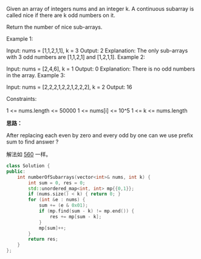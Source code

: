 Given an array of integers nums and an integer k. A continuous subarray is called nice if there are k odd numbers on it.

Return the number of nice sub-arrays.

 

Example 1:

Input: nums = [1,1,2,1,1], k = 3
Output: 2
Explanation: The only sub-arrays with 3 odd numbers are [1,1,2,1] and [1,2,1,1].
Example 2:

Input: nums = [2,4,6], k = 1
Output: 0
Explanation: There is no odd numbers in the array.
Example 3:

Input: nums = [2,2,2,1,2,2,1,2,2,2], k = 2
Output: 16


Constraints:

1 <= nums.length <= 50000
1 <= nums[i] <= 10^5
1 <= k <= nums.length

**思路：**

After replacing each even by zero and every odd by one can we use prefix sum to find answer ?

解法如  [560](https://github.com/rongweihe/LeetCode/blob/master/algorithms/cpp/560-subarray-sum-equals-k.md) 一样。

```c++
class Solution {
public:
    int numberOfSubarrays(vector<int>& nums, int k) {
        int sum = 0, res = 0;
        std::unordered_map<int, int> mp{{0,1}};
        if (nums.size() < k) { return 0; }
        for (int &e : nums) {
            sum += (e & 0x01);
            if (mp.find(sum - k) != mp.end()) {
                res += mp[sum - k];
            }
            mp[sum]++;
        }
        return res;
    }
};
```